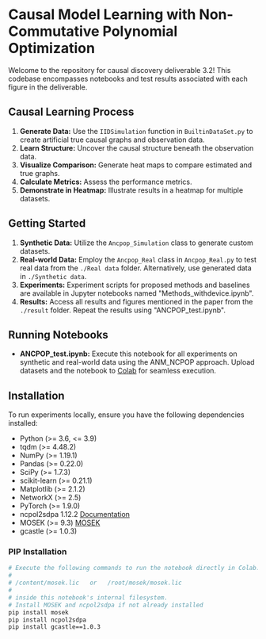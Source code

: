 # Causal Model Learning with Non-Commutative Polynomial Optimization

Welcome to the repository for causal discovery deliverable 3.2! This codebase encompasses notebooks and test results associated with each figure in the deliverable.

## Causal Learning Process
1. **Generate Data:** Use the `IIDSimulation` function in `BuiltinDataSet.py` to create artificial true causal graphs and observation data.
2. **Learn Structure:** Uncover the causal structure beneath the observation data.
3. **Visualize Comparison:** Generate heat maps to compare estimated and true graphs.
4. **Calculate Metrics:** Assess the performance metrics.
5. **Demonstrate in Heatmap:** Illustrate results in a heatmap for multiple datasets.

## Getting Started
1. **Synthetic Data:** Utilize the `Ancpop_Simulation` class to generate custom datasets.
2. **Real-world Data:** Employ the `Ancpop_Real` class in `Ancpop_Real.py` to test real data from the `./Real data` folder. Alternatively, use generated data in `./Synthetic data`.
3. **Experiments:** Experiment scripts for proposed methods and baselines are available in Jupyter notebooks named "Methods_withdevice.ipynb".
4. **Results:** Access all results and figures mentioned in the paper from the `./result` folder. Repeat the results using "ANCPOP_test.ipynb".

## Running Notebooks
- **ANCPOP_test.ipynb:** Execute this notebook for all experiments on synthetic and real-world data using the ANM_NCPOP approach. Upload datasets and the notebook to [Colab](https://colab.research.google.com/) for seamless execution.

## Installation
To run experiments locally, ensure you have the following dependencies installed:
- Python (>= 3.6, <= 3.9)
- tqdm (>= 4.48.2)
- NumPy (>= 1.19.1)
- Pandas (>= 0.22.0)
- SciPy (>= 1.7.3)
- scikit-learn (>= 0.21.1)
- Matplotlib (>= 2.1.2)
- NetworkX (>= 2.5)
- PyTorch (>= 1.9.0)
- ncpol2sdpa 1.12.2 [Documentation](https://ncpol2sdpa.readthedocs.io/en/stable/index.html)
- MOSEK (>= 9.3) [MOSEK](https://www.mosek.com/)
- gcastle (>= 1.0.3)

### PIP Installation
```bash
# Execute the following commands to run the notebook directly in Colab. Ensure your MOSEK license file is in one of these locations:
#
# /content/mosek.lic   or   /root/mosek/mosek.lic
#
# inside this notebook's internal filesystem.
# Install MOSEK and ncpol2sdpa if not already installed
pip install mosek 
pip install ncpol2sdpa
pip install gcastle==1.0.3
```
